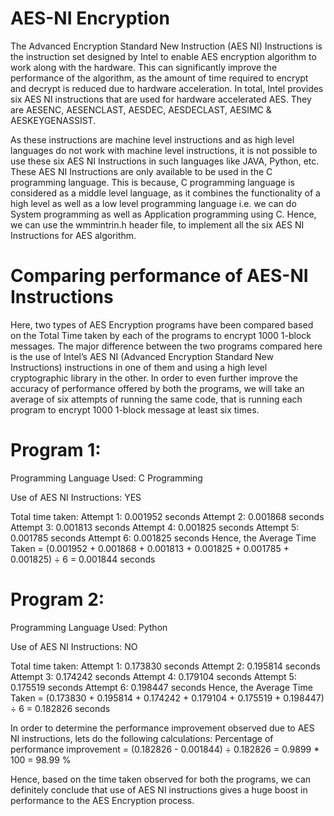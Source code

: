 # AES-NI Encryption
The Advanced Encryption Standard New Instruction (AES NI) Instructions is the instruction set designed by Intel to enable AES encryption algorithm to work along with the hardware. This can significantly improve the performance of the algorithm, as the amount of time required to encrypt and decrypt is reduced due to hardware acceleration. In total, Intel provides six AES NI instructions that are used for hardware accelerated AES. They are AESENC, AESENCLAST, AESDEC, AESDECLAST, AESIMC & AESKEYGENASSIST.

As these instructions are machine level instructions and as high level languages do not work with machine level instructions, it is not possible to use these six AES NI Instructions in such languages like JAVA, Python, etc. These AES NI Instructions are only available to be used in the C programming language. This is because, C programming language is considered as a middle level language, as it combines the functionality of a high level as well as a low level programming language i.e. we can do System programming as well as Application programming using C. Hence, we can use the wmmintrin.h header file, to implement all the six AES NI Instructions for AES algorithm.

# Comparing performance of AES-NI Instructions 

Here, two types of AES Encryption programs have been compared based on the Total Time taken by each of the programs to encrypt 1000 1-block messages. The major difference between the two programs compared here is the use of Intel’s AES NI (Advanced Encryption Standard New Instructions) instructions in one of them and using a high level cryptographic library in the other.
In order to even further improve the accuracy of performance offered by both the programs, we will take an average of six attempts of running the same code, that is running each program to encrypt 1000 1-block message at least six times.

# Program 1:
Programming Language Used: C Programming

Use of AES NI Instructions: YES

Total time taken:
Attempt 1: 0.001952 seconds
Attempt 2: 0.001868 seconds
Attempt 3: 0.001813 seconds
Attempt 4: 0.001825 seconds
Attempt 5: 0.001785 seconds
Attempt 6: 0.001825 seconds
Hence, the Average Time Taken = (0.001952 + 0.001868 + 0.001813 + 0.001825 + 0.001785 + 0.001825) ÷ 6 = 0.001844 seconds

# Program 2:
Programming Language Used: Python

Use of AES NI Instructions: NO

Total time taken:
Attempt 1: 0.173830 seconds
Attempt 2: 0.195814 seconds
Attempt 3: 0.174242 seconds
Attempt 4: 0.179104 seconds
Attempt 5: 0.175519 seconds
Attempt 6: 0.198447 seconds
Hence, the Average Time Taken = (0.173830 + 0.195814 + 0.174242 + 0.179104 + 0.175519 + 0.198447) ÷ 6 = 0.182826 seconds

In order to determine the performance improvement observed due to AES NI instructions, lets do the following calculations:
Percentage of performance improvement = (0.182826 - 0.001844) ÷ 0.182826 = 0.9899 * 100 = 98.99 %

Hence, based on the time taken observed for both the programs, we can definitely conclude that use of AES NI instructions gives a huge boost in performance to the AES Encryption process.

